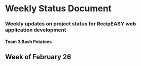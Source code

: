 # Weekly Status Document
### Weekly updates on project status for RecipEASY web application development
#### Team 3 Bash Potatoes

## Week of February 26
